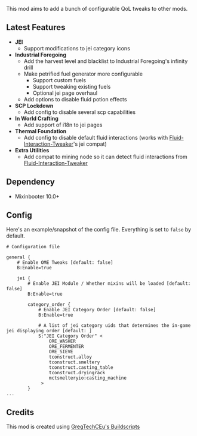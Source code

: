 This mod aims to add a bunch of configurable QoL tweaks to other mods.

## Latest Features
- **JEI**
  - Support modifications to jei category icons
- **Industrial Foregoing**
  - Add the harvest level and blacklist to Industrial Foregoing's infinity drill
  - Make petrified fuel generator more configurable
    - Support custom fuels
    - Support tweaking existing fuels
    - Optional jei page overhaul
  - Add options to disable fluid potion effects
- **SCP Lockdown**
  - Add config to disable several scp capabilities
- **In World Crafting**
  - Add support of i18n to jei pages
- **Thermal Foundation**
  - Add config to disable default fluid interactions (works with [Fluid-Interaction-Tweaker](https://github.com/tttsaurus/Fluid-Interaction-Tweaker)'s jei compat)
- **Extra Utilities**
  - Add compat to mining node so it can detect fluid interactions from [Fluid-Interaction-Tweaker](https://github.com/tttsaurus/Fluid-Interaction-Tweaker)

## Dependency
- Mixinbooter 10.0+

## Config
Here's an example/snapshot of the config file.
Everything is set to `false` by default.
```
# Configuration file

general {
    # Enable OME Tweaks [default: false]
    B:Enable=true

    jei {
        # Enable JEI Module / Whether mixins will be loaded [default: false]
        B:Enable=true

        category_order {
            # Enable JEI Category Order [default: false]
            B:Enable=true

            # A list of jei category uids that determines the in-game jei displaying order [default: ]
            S:"JEI Category Order" <
                ORE_WASHER
                ORE_FERMENTER
                ORE_SIEVE
                tconstruct.alloy
                tconstruct.smeltery
                tconstruct.casting_table
                tconstruct.dryingrack
                mctsmelteryio:casting_machine
             >
        }
...
```

## Credits
This mod is created using [GregTechCEu's Buildscripts](https://github.com/GregTechCEu/Buildscripts)
